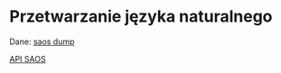 # Przetwarzanie języka naturalnego


Dane: [saos dump](http://apohllo.pl/texts/saos-dump-23.02.2018.tar.gz)

[API SAOS](https://www.saos.org.pl/help/index.php/dokumentacja-api/api-pobierania-danych)
